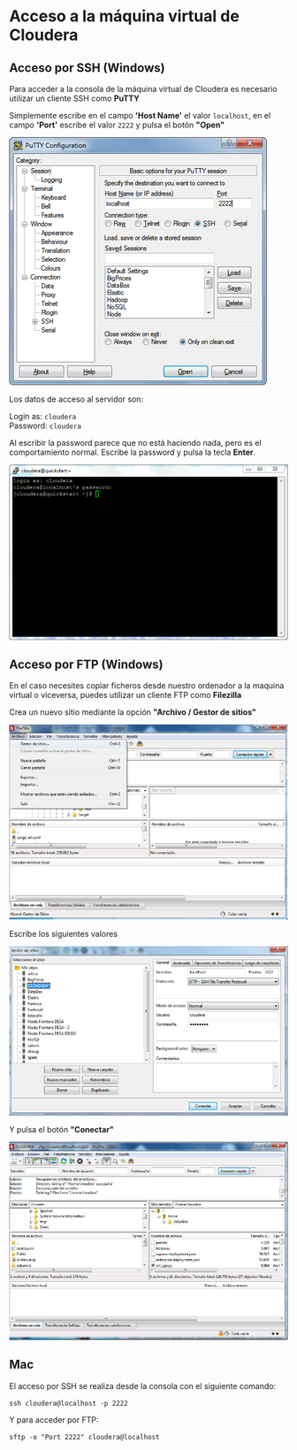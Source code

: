 # Acceso a la máquina virtual de Cloudera

## Acceso por SSH (Windows)

Para acceder a la consola de la máquina virtual de Cloudera es necesario utilizar un cliente SSH como **PuTTY**

Simplemente escribe en el campo **'Host Name'** el valor `localhost`, en el campo **'Port'** escribe el valor `2222` y pulsa el botón **"Open"**

![](/images/Putty-1.png)

Los datos de acceso al servidor son:

Login as: `cloudera`   
Password: `cloudera`

Al escribir la password parece que no está haciendo nada, pero es el comportamiento normal. Escribe la password y pulsa la tecla **Enter**.

![](/images/Putty-2.png)

## Acceso por FTP (Windows)

En el caso necesites copiar ficheros desde nuestro ordenador a la maquina virtual o viceversa, puedes utilizar un cliente FTP como **Filezilla**

Crea un nuevo sitio mediante la opción **"Archivo / Gestor de sitios"**

![](/images/Filezilla-1.png)

Escribe los siguientes valores

![](/images/Filezilla-2.png)

Y pulsa el botón **"Conectar"**

![](/images/Filezilla-3.png)

## Mac 

El acceso por SSH se realiza desde la consola con el siguiente comando:

```
ssh cloudera@localhost -p 2222
```

Y para acceder por FTP:

```
sftp -o "Port 2222" cloudera@localhost
```